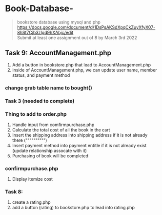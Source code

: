 # Book-Database-
>bookstore database using mysql and php <br />
>https://docs.google.com/document/d/1DsPsAKSdXpqCkZuyXfyX07-8hSt7Cjb3zIgd9hXAbjc/edit <br />
>Submit at least one assignment out of 8 by March 3rd 2022
## Task 9: AccountManagement.php
  1. Add a button in bookstore.php that lead to AccountManagement.php
  2. Inside of AccountManagement.php, we can update user name,  member status, and payment method 
### change grab table name to bought()
### Task 3 (needed to complete)
### Thing to add to order.php 
  1. Handle input from comfirmpurchase.php
  2. Calculate the total cost of all the book in the cart
  3. Insert the shipping address into shipping address if it is not already there ("""""""""")
  4. Insert payment method into payment entitle if it is not already exist (update relationship assocate with it) 
  5. Purchasing of book will be completed
  
### confirmpurchase.php
  1. Display itemize cost

### Task 8: 
  1. create a rating.php
  2. add a button (rating) to bookstore.php to lead into rating.php 
 
